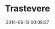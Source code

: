 --- 
layout: entry
category: notebook
excerpt:
title: Trastevere
location: Rome, Italy
date_taken: August 2013
camera: Leica M9
lens: Leica Elmarit-M 28mm f/2.8 Asph
date: 2014-06-12 00:08:27
tags: [20 to 30 years, black, boy, flash, girl, julia, laughing, laughter, party, peter, plastic cup]
image: GRS-20130829-221852
---